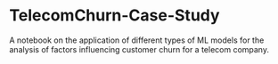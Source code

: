 # TelecomChurn-Case-Study
A notebook on the application of different types of ML models for the analysis of factors influencing customer churn for a telecom company.
